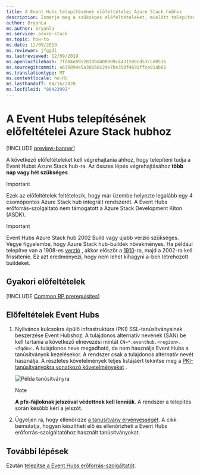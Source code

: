 ```yaml
---
title: A Event Hubs telepítésének előfeltételei Azure Stack hubhoz
description: Ismerje meg a szükséges előfeltételeket, mielőtt telepítené a Event Hubs erőforrás-szolgáltatót az Azure Stack hub-on.
author: BryanLa
ms.author: bryanla
ms.service: azure-stack
ms.topic: how-to
ms.date: 12/09/2019
ms.reviewer: jfggdl
ms.lastreviewed: 12/09/2019
ms.openlocfilehash: 7fd04e0952810bd4080d9c4431589cd53ccd0536
ms.sourcegitcommit: a630894e5a38666c24e7be350f4691ffce81ab81
ms.translationtype: MT
ms.contentlocale: hu-HU
ms.lasthandoff: 04/16/2020
ms.locfileid: "80423992"
---
```

# <a name="prerequisites-for-installing-event-hubs-on-azure-stack-hub"></a>A Event Hubs telepítésének előfeltételei Azure Stack hubhoz

[!INCLUDE [preview-banner](../includes/event-hubs-preview.md)]

A következő előfeltételeket kell végrehajtania ahhoz, hogy telepíteni tudja a Event Hubst Azure Stack hub-ra. Az összes lépés végrehajtásához **több nap vagy hét szükséges** .

> [!IMPORTANT]
> Ezek az előfeltételek feltételezik, hogy már üzembe helyezte legalább egy 4 csomópontos Azure Stack hub integrált rendszerét. A Event Hubs erőforrás-szolgáltató nem támogatott a Azure Stack Development Kiton (ASDK).

> [!IMPORTANT]
> Event Hubs Azure Stack hub 2002 Build vagy újabb verzió szükséges. Vegye figyelembe, hogy Azure Stack hub-buildek növekményes. Ha például telepítve van a 1908-es [verzió](/azure-stack/operator/release-notes?view=azs-1908#1908-build-reference) , akkor először a [1910](/azure-stack/operator/release-notes?view=azs-1910#1910-build-reference)-ra, majd a 2002-ra kell frissítenie. Ez azt eredményezi, hogy nem lehet kihagyni a-ben létrehozott buildeket.

## <a name="common-prerequisites"></a>Gyakori előfeltételek

[!INCLUDE [Common RP prerequisites](../includes/marketplace-resource-provider-prerequisites.md)]

## <a name="event-hubs-prerequisites"></a>Előfeltételek Event Hubs

1. Nyilvános kulcsokra épülő infrastruktúra (PKI) SSL-tanúsítványainak beszerzése Event Hubshoz. A tulajdonos alternatív nevének (SAN) be kell tartania a következő elnevezési mintát `CN=*.eventhub.<region>.<fqdn>`:. A tulajdonos neve megadható, de nem használja Event Hubs a tanúsítványok kezelésekor. A rendszer csak a tulajdonos alternatív nevét használja. A részletes követelmények teljes listájáért tekintse meg a [PKI-tanúsítványokra vonatkozó követelményeket](azure-stack-pki-certs.md) .  

   ![Példa tanúsítványra](media/event-hubs-rp-prerequisites/certificate-example.png)

   > [!NOTE]
   > **A pfx-fájloknak jelszóval védettnek kell lenniük**. A rendszer a telepítés során később kéri a jelszót.

2. Ügyeljen rá, hogy ellenőrizze [a tanúsítvány érvényességét](azure-stack-validate-pki-certs.md). A cikk bemutatja, hogyan készítheti elő és ellenőrizheti a Event Hubs erőforrás-szolgáltatóhoz használt tanúsítványokat. 

## <a name="next-steps"></a>További lépések

Ezután [telepítse a Event Hubs erőforrás-szolgáltatót](event-hubs-rp-install.md).
